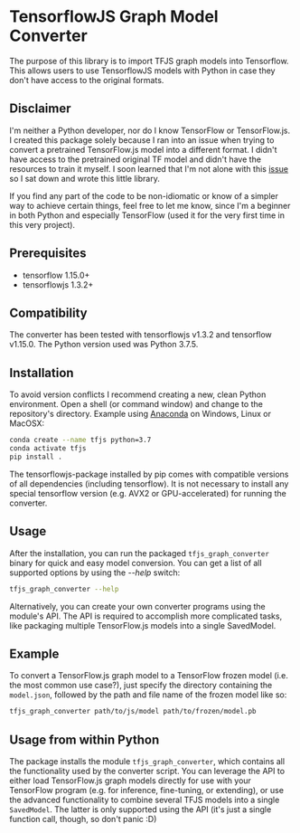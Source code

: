 # TensorflowJS Graph Model Converter

The purpose of this library is to import TFJS graph models into Tensorflow.
This allows users to use TensorflowJS models with Python in case they don't
have access to the original formats.

## Disclaimer

I'm neither a Python developer, nor do I know TensorFlow or TensorFlow.js.
I created this package solely because I ran into an issue when trying to convert
a pretrained TensorFlow.js model into a different format. I didn't have access to
the pretrained original TF model and didn't have the resources to train it myself.
I soon learned that I'm not alone with this [issue](https://github.com/tensorflow/tfjs/issues/1575)
so I sat down and wrote this little library.

If you find any part of the code to be non-idiomatic or know of a simpler way to
achieve certain things, feel free to let me know, since I'm a beginner in both
Python and especially TensorFlow (used it for the very first time in this
very project).

## Prerequisites

* tensorflow 1.15.0+
* tensorflowjs 1.3.2+

## Compatibility

The converter has been tested with tensorflowjs v1.3.2 and tensorflow v1.15.0.
The Python version used was Python 3.7.5.

## Installation

To avoid version conflicts I recommend creating a new, clean Python environment.
Open a shell (or command window) and change to the repository's directory.
Example using [Anaconda](https://anaconda.org) on Windows, Linux or MacOSX:

```sh
conda create --name tfjs python=3.7
conda activate tfjs
pip install .
```

The tensorflowjs-package installed by pip comes with compatible versions of all
dependencies (including tensorflow). It is not necessary to install any special
tensorflow version (e.g. AVX2 or GPU-accelerated) for running the converter.

## Usage

After the installation, you can run the packaged `tfjs_graph_converter` binary
for quick and easy model conversion.
You can get a list of all supported options by using the _--help_ switch:

```sh
tfjs_graph_converter --help
```

Alternatively, you can create your own converter programs using the module's API.
The API is required to accomplish more complicated tasks, like packaging multiple
TensorFlow.js models into a single SavedModel.

## Example

To convert a TensorFlow.js graph model to a TensorFlow frozen model (i.e. the
most common use case?), just specify the directory containing the `model.json`,
followed by the path and file name of the frozen model like so:

```sh
tfjs_graph_converter path/to/js/model path/to/frozen/model.pb
```

## Usage from within Python

The package installs the module `tfjs_graph_converter`, which contains all the
functionality used by the converter script.
You can leverage the API to either load TensorFlow.js graph models directly for
use with your TensorFlow program (e.g. for inference, fine-tuning, or extending),
or use the advanced functionality to combine several TFJS models into a single
`SavedModel`.
The latter is only supported using the API (it's just a single function call,
though, so don't panic :D)
